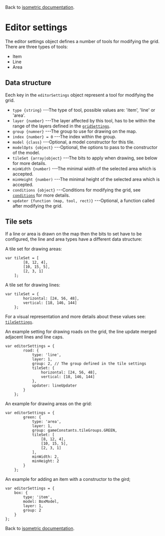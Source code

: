 Back to [isometric documentation](../readme.md).
# Editor settings

The editor settings object defines a number of tools for modifying the grid.
There are three types of tools:

+ Item
+ Line
+ Area

## Data structure

Eech key in the `editorSettings` object represent a tool for modifying the grid.

 + `type {string}` ---The type of tool, possible values are: 'item', 'line' or 'area'.
 + `layer {number}` ---The layer affected by this tool, has to be within the range of the layers defined in the [`gridSettings`](grid.md).
 + `group {numner}` ---The group to use for drawing on the map.
 + `index {number} = 0` ---The index within the group.
 + `model {class}` ---Optional, a model constructor for this tile.
 + `modelOpts {object}` ---Optional, the options to pass to the constructor of the model.
 + `tileSet {array|object}` ---The bits to apply when drawing, see below for more details.
 + `minWidth {number)` ---The minimal width of the selected area which is accepted.
 + `minHeight {number)` ---The minimal height of the selected area which is accepted.
 + `conditions {object}` ---Conditions for modifying the grid, see [`conditions`](conditions.md) for more details.
 + `updater {function (map, tool, rect)}` ---Optional, a function called after modifying the grid.

## Tile sets

If a line or area is drawn on the map then the bits to set have to be configured, the line and area types have a different data structure:

A tile set for drawing areas:
~~~
var tileSet = [
		[8, 12, 4],
		[10, 15, 5],
		[2, 3, 1]
	];
~~~

A tile set for drawing lines:
~~~
var tileSet = {
		horizontal: [24, 56, 48],
		vertical: [18, 146, 144]
	};
~~~

For a visual representation and more details about these values see: [`tileSettings`](tileSettings.md).

An example setting for drawing roads on the grid, the line update merged adjacent lines and line caps.
~~~
var editorSettings = {
		road: {
			type: 'line',
			layer: 1,
			group: 2, // The group defined in the tile settings
			tileSet: {
				horizontal: [24, 56, 48],
				vertical: [18, 146, 144]
			},
			updater: lineUpdater
		}
	};
~~~

An example for drawing areas on the grid:
~~~
var editorSettings = {
		green: {
			type: 'area',
			layer: 1,
			group: gameConstants.tileGroups.GREEN,
			tileSet: [
				[8, 12, 4],
				[10, 15, 5],
				[2, 3, 1]
			],
			minWidth: 2,
			minHeight: 2
		}
	};
~~~

An example for adding an item with a constructor to the gird;
~~~
var editorSettings = {
	box: {
		type: 'item',
		model: BoxModel,
		layer: 1,
		group: 2
	}
};
~~~

Back to [isometric documentation](../readme.md).